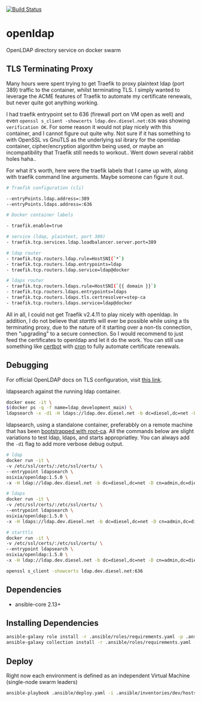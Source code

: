 [![Build Status](https://drone.kiwi-labs.net/api/badges/Diesel-Net/openldap/status.svg)](https://drone.kiwi-labs.net/Diesel-Net/openldap)

# openldap
OpenLDAP directory service on docker swarm


## TLS Terminating Proxy
Many hours were spent trying to get Traefik to proxy plaintext ldap (port 389) traffic to the container, whilst terminating TLS. I simply wanted to leverage the ACME features of Traefik to automate my certificate renewals, but never quite got anything working. 

I had traefik entrypoint set to 636 (firewall port on VM open as well) and even `openssl s_client -showcerts ldap.dev.diesel.net:636` was showing `verification OK`. For some reason it would not play nicely with this container, and I cannot figure out quite why. Not sure if it has something to with OpenSSL vs GnuTLS as the underlying ssl ibrary for the openldap container, cipher/encryption algorithm being used, or maybe an incompatibility that Traefik still needs to workout.. Went down several rabbit holes haha.. 

For what it's worth, here were the traefik labels that I came up with, along with traefik command line arguments. Maybe someone can figure it out.
```bash
# Traefik configuration (cli)

--entryPoints.ldap.address=:389
--entryPoints.ldaps.address=:636
```


```bash
# Docker container labels

- traefik.enable=true

# service (ldap, plaintext, port 389)
- traefik.tcp.services.ldap.loadbalancer.server.port=389

# ldap router
- traefik.tcp.routers.ldap.rule=HostSNI(`*`)
- traefik.tcp.routers.ldap.entrypoints=ldap
- traefik.tcp.routers.ldap.service=ldap@docker

# ldaps router
- traefik.tcp.routers.ldaps.rule=HostSNI(`{{ domain }}`)
- traefik.tcp.routers.ldaps.entrypoints=ldaps
- traefik.tcp.routers.ldaps.tls.certresolver=step-ca
- traefik.tcp.routers.ldaps.service=ldap@docker
```


All in all, I could not get Traefik v2.4.11 to play nicely with openldap. In addition, I do not believe that _starttls_ will ever be possible while using a tls terminating proxy, due to the nature of it starting over a non-tls connection, then "upgrading" to a secure connection. So I would recommend to just feed the certificates to openldap and let it do the work. You can still use something like [certbot](https://certbot.eff.org/) with [cron](https://en.wikipedia.org/wiki/Cron) to fully automate certificate renewals.

## Debugging
For official OpenLDAP docs on TLS configuration, visit [this link](https://www.openldap.org/doc/admin24/guide.html#Using%20TLS).

ldapsearch against the running ldap container.
```bash
docker exec -it \
$(docker ps -q -f name=ldap_development_main) \
ldapsearch -x -d1 -H ldaps://ldap.dev.diesel.net -b dc=diesel,dc=net -D "cn=admin,dc=diesel,dc=net" -W
```

ldapsearch, using a standalone container, preferabbly on a remote machine that has been [bootstrapped with root-ca](https://github.com/Diesel-Net/ansible-role-ubuntu/blob/94663769c1d999ee7ba397538d13a68577ae50bc/tasks/main.yaml#L46). All the commands below are slight variations to test ldap, ldaps, and starts appropriatley. You can always add the `-d1` flag to add more verbose debug output.
```bash
# ldap
docker run -it \
-v /etc/ssl/certs/:/etc/ssl/certs/ \
--entrypoint ldapsearch \
osixia/openldap:1.5.0 \
-x -H ldap://ldap.dev.diesel.net -b dc=diesel,dc=net -D cn=admin,dc=diesel,dc=net -W

# ldaps
docker run -it \
-v /etc/ssl/certs/:/etc/ssl/certs/ \
--entrypoint ldapsearch \
osixia/openldap:1.5.0 \
-x -H ldaps://ldap.dev.diesel.net -b dc=diesel,dc=net -D cn=admin,dc=diesel,dc=net -W

# starttls
docker run -it \
-v /etc/ssl/certs/:/etc/ssl/certs/ \
--entrypoint ldapsearch \
osixia/openldap:1.5.0 \
-x -H ldap://ldap.dev.diesel.net -b dc=diesel,dc=net -D cn=admin,dc=diesel,dc=net -W -ZZ
```

```bash
openssl s_client -showcerts ldap.dev.diesel.net:636
```

## Dependencies
- ansible-core 2.13+


## Installing Dependencies
```bash
ansible-galaxy role install -r .ansible/roles/requirements.yaml -p .ansible/roles --force
ansible-galaxy collection install -r .ansible/roles/requirements.yaml --force
```

## Deploy
Right now each environment is defined as an independent Virtual Machine (single-node swarm leaders)
```bash
ansible-playbook .ansible/deploy.yaml -i .ansible/inventories/dev/hosts
```

